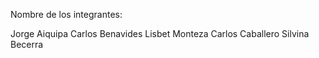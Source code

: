 Nombre de los integrantes:

Jorge Aiquipa
Carlos Benavides
Lisbet Monteza
Carlos Caballero
Silvina Becerra

